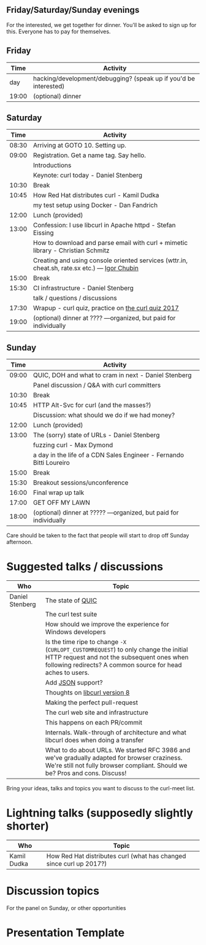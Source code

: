 ## Friday/Saturday/Sunday evenings

For the interested, we get together for dinner. You'll be asked to sign up for this. Everyone has to pay for themselves.

## Friday

| Time  | Activity |
|-------|----------|
| day   | hacking/development/debugging? (speak up if you'd be interested)
| 19:00 | (optional) dinner 

## Saturday

| Time  | Activity |
|-------|----------|
| 08:30 | Arriving at GOTO 10. Setting up.
| 09:00 | Registration. Get a name tag. Say hello.
|       | Introductions
|       | Keynote: curl today - Daniel Stenberg
| 10:30 | Break
| 10:45 | How Red Hat distributes curl - Kamil Dudka
|       | my test setup using Docker - Dan Fandrich
| 12:00 | Lunch (provided)
| 13:00 | Confession: I use libcurl in Apache httpd - Stefan Eissing
|       | How to download and parse email with curl + mimetic library - Christian Schmitz
|       | Creating and using console oriented services (wttr.in, cheat.sh, rate.sx etc.) — [Igor Chubin](https://github.com/chubin)
| 15:00 | Break
| 15:30 | CI infrastructure - Daniel Stenberg
|       | talk / questions / discussions
| 17:30 | Wrapup - curl quiz, practice on [the curl quiz 2017](https://play.kahoot.it/#/?quizId=c62bc932-f10b-4c3b-b466-27eae5c37298)
| 19:00 | (optional) dinner at ???? —organized, but paid for individually

## Sunday

| Time | Activity |
|-------|----------|
| 09:00 | QUIC, DOH and what to cram in next - Daniel Stenberg
|       | Panel discussion / Q&A with curl committers
| 10:30 | Break
| 10:45 | HTTP Alt-Svc for curl (and the masses?)
|       | Discussion: what should we do if we had money?
| 12:00 | Lunch (provided)
| 13:00 | The (sorry) state of URLs - Daniel Stenberg
|       | fuzzing curl - Max Dymond
|       | a day in the life of a CDN Sales Engineer - Fernando Bitti Loureiro
| 15:00 | Break
| 15:30 | Breakout sessions/unconference
| 16:00 | Final wrap up talk
| 17:00 | GET OFF MY LAWN
| 18:00 | (optional) dinner at ????? —organized, but paid for individually

Care should be taken to the fact that people will start to drop off Sunday afternoon.

# Suggested talks / discussions

| Who | Topic |
|-----|-------|
| Daniel Stenberg | The state of [QUIC](QUIC)
|  | The curl test suite
|  | How should we improve the experience for Windows developers
|  | Is the time ripe to change `-X` (`CURLOPT_CUSTOMREQUEST`) to only change the initial HTTP request and not the subsequent ones when following redirects? A common source for head aches to users.
|  | Add [JSON](JSON) support?
|  | Thoughts on [libcurl version 8](libcurl-8)
|  | Making the perfect pull-request
|  | The curl web site and infrastructure
|  | This happens on each PR/commit
|  | Internals. Walk-through of architecture and what libcurl does when doing a transfer
|  | What to do about URLs. We started RFC 3986 and we've gradually adapted for browser craziness. We're still not fully browser compliant. Should we be? Pros and cons. Discuss!


Bring your ideas, talks and topics you want to discuss to the curl-meet list.

# Lightning talks (supposedly slightly shorter)

| Who | Topic |
|-----|-------|
|Kamil Dudka|How Red Hat distributes curl (what has changed since curl up 2017?)|

# Discussion topics

For the panel on Sunday, or other opportunities


# Presentation Template

